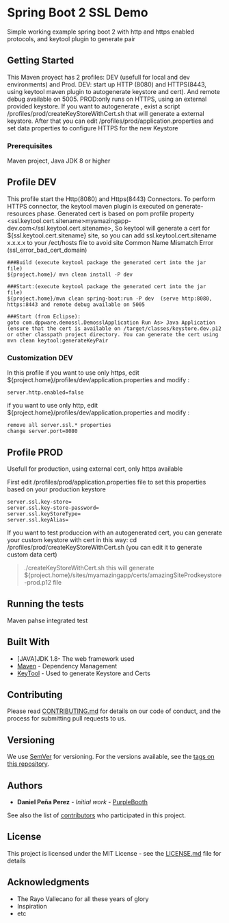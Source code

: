 # Spring Boot 2 SSL Demo

Simple working example spring boot 2 with http and https enabled protocols, and keytool plugin to generate pair

## Getting Started

This Maven proyect has 2 profiles: DEV (usefull for local and dev environments) and Prod. 
DEV: start up HTTP (8080) and HTTPS(8443, using keytool maven plugin to autogenerate keystore and cert). And remote debug available on 5005.
PROD:only runs on HTTPS, using an external provided keystore. If you want to autogenerate , exist a script /profiles/prod/createKeyStoreWithCert.sh that will generate a external keystore. After that you can edit /profiles/prod/application.properties and set data properties to configure HTTPS for the new Keystore

### Prerequisites

Maven project, Java JDK 8 or higher

## Profile DEV

This profile start the Http(8080) and Https(8443) Connectors. To perform HTTPS connector, the keytool maven plugin is executed on generate-resources phase.
Generated cert is based on pom profile property <ssl.keytool.cert.sitename>myamazingapp-dev.com</ssl.keytool.cert.sitename>, 
So keytool will generate a cert for ${ssl.keytool.cert.sitename} site, so you can add ssl.keytool.cert.sitename x.x.x.x to your /ect/hosts file  to avoid site Common Name Mismatch Error (ssl_error_bad_cert_domain)

```
###Build (execute keytool package the generated cert into the jar file)
${project.home}/ mvn clean install -P dev
```

```
###Start:(execute keytool package the generated cert into the jar file)
${project.home}/mvn clean spring-boot:run -P dev  (serve http:8080, https:8443 and remote debug available on 5005
```

```
###Start (from Eclipse): 
goto com.dppware.demossl.DemosslApplication Run As> Java Application
(ensure that the cert is available on /target/classes/keystore.dev.p12 or other classpath project directory. You can generate the cert using mvn clean keytool:generateKeyPair
```
### Customization DEV
In this profile 
if you want to use only https, edit ${project.home}/profiles/dev/application.properties and modify : 
```
server.http.enabled=false 
```
if you want to use only http, edit ${project.home}/profiles/dev/application.properties and modify :
```
remove all server.ssl.* properties
change server.port=8080
```


## Profile PROD
Usefull for production, using external cert, only https available

First edit /profiles/prod/application.properties file to set this properties based on your production keystore 
```
server.ssl.key-store=
server.ssl.key-store-password=
server.ssl.keyStoreType=
server.ssl.keyAlias=
```
If you want to test produccion with an autogenerated cert, you can generate your custom keystore with cert in this way:
cd /profiles/prod/createKeyStoreWithCert.sh   (you can edit it to generate custom data cert)
>./createKeyStoreWithCert.sh   this will generate ${project.home}/sites/myamazingapp/certs/amazingSiteProdkeystore-prod.p12 file



## Running the tests

Maven pahse integrated test


## Built With

* [JAVA]JDK 1.8- The web framework used
* [Maven](https://maven.apache.org/) - Dependency Management
* [KeyTool](https://docs.oracle.com/javase/7/docs/technotes/tools/solaris/keytool.html) - Used to generate Keystore and Certs

## Contributing

Please read [CONTRIBUTING.md](https://gist.github.com/PurpleBooth/b24679402957c63ec426) for details on our code of conduct, and the process for submitting pull requests to us.

## Versioning

We use [SemVer](http://semver.org/) for versioning. For the versions available, see the [tags on this repository](https://github.com/your/project/tags). 

## Authors

* **Daniel Peña Perez** - *Initial work* - [PurpleBooth](https://github.com/danipenaperez)

See also the list of [contributors](https://github.com/your/project/contributors) who participated in this project.

## License

This project is licensed under the MIT License - see the [LICENSE.md](LICENSE.md) file for details

## Acknowledgments

* The Rayo Vallecano for all these years of glory
* Inspiration
* etc